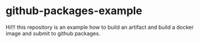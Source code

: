 # github-packages-example

Hi!!! this repository is an example how to build an artifact and build a docker image and submit to github packages.



